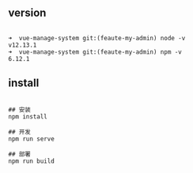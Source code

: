 

## version

```shell script

➜  vue-manage-system git:(feaute-my-admin) node -v
v12.13.1
➜  vue-manage-system git:(feaute-my-admin) npm -v
6.12.1

```

## install

```shell script

## 安装
npm install

## 开发
npm run serve

## 部署 
npm run build

```

